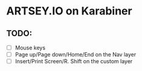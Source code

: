 # ARTSEY.IO on Karabiner

## TODO:
- [ ] Mouse keys
- [ ] Page up/Page down/Home/End on the Nav layer
- [ ] Insert/Print Screen/R. Shift on the custom layer